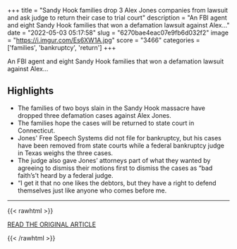 +++
title = "Sandy Hook families drop 3 Alex Jones companies from lawsuit and ask judge to return their case to trial court"
description = "An FBI agent and eight Sandy Hook families that won a defamation lawsuit against Alex..."
date = "2022-05-03 05:17:58"
slug = "6270bae4eac07e9fb6d032f2"
image = "https://i.imgur.com/Es6XW1A.jpg"
score = "3466"
categories = ['families', 'bankruptcy', 'return']
+++

An FBI agent and eight Sandy Hook families that won a defamation lawsuit against Alex...

## Highlights

- The families of two boys slain in the Sandy Hook massacre have dropped three defamation cases against Alex Jones.
- The families hope the cases will be returned to state court in Connecticut.
- Jones' Free Speech Systems did not file for bankruptcy, but his cases have been removed from state courts while a federal bankruptcy judge in Texas weighs the three cases.
- The judge also gave Jones’ attorneys part of what they wanted by agreeing to dismiss their motions first to dismiss the cases as “bad faith’s’t heard by a federal judge.
- “I get it that no one likes the debtors, but they have a right to defend themselves just like anyone who comes before me.

---

{{< rawhtml >}}
  <p class="article-category">
    <a target="_blank" href="https://www.newstimes.com/news/article/Sandy-Hook-families-drop-3-Alex-Jones-companies-17142654.php?src=nthpdesecp">READ THE ORIGINAL ARTICLE</a>
  </p>
{{< /rawhtml >}}
